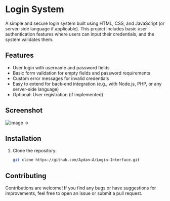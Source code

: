 # Login System

A simple and secure login system built using HTML, CSS, and JavaScript (or server-side language if applicable). This project includes basic user authentication features where users can input their credentials, and the system validates them.

## Features

- User login with username and password fields
- Basic form validation for empty fields and password requirements
- Custom error messages for invalid credentials
- Easy to extend for back-end integration (e.g., with Node.js, PHP, or any server-side language)
- Optional: User registration (if implemented)

## Screenshot

![image](https://github.com/user-attachments/assets/556c7f10-d57b-4947-b877-6a3141a06dfd)
->


## Installation

1. Clone the repository:

   ```bash
   git clone https://github.com/Aydan-A/Login-Interface.git

## Contributing
Contributions are welcome! If you find any bugs or have suggestions for improvements, feel free to open an issue or submit a pull request.
